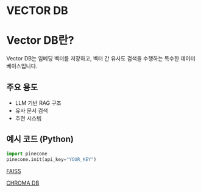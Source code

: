 # VECTOR DB

# Vector DB란?

Vector DB는 임베딩 벡터를 저장하고, 벡터 간 유사도 검색을 수행하는 특수한 데이터베이스입니다.

## 주요 용도

- LLM 기반 RAG 구조
- 유사 문서 검색
- 추천 시스템

## 예시 코드 (Python)

```python
import pinecone
pinecone.init(api_key="YOUR_KEY")
```

[FAISS](VECTOR%20DB%20200613274c3680359cd1e5811377de0e/FAISS%20200613274c3680399ddce32f0b4ac296.md)

[CHROMA DB](VECTOR%20DB%20200613274c3680359cd1e5811377de0e/CHROMA%20DB%20200613274c36802dadfadbe9d3616324.md)